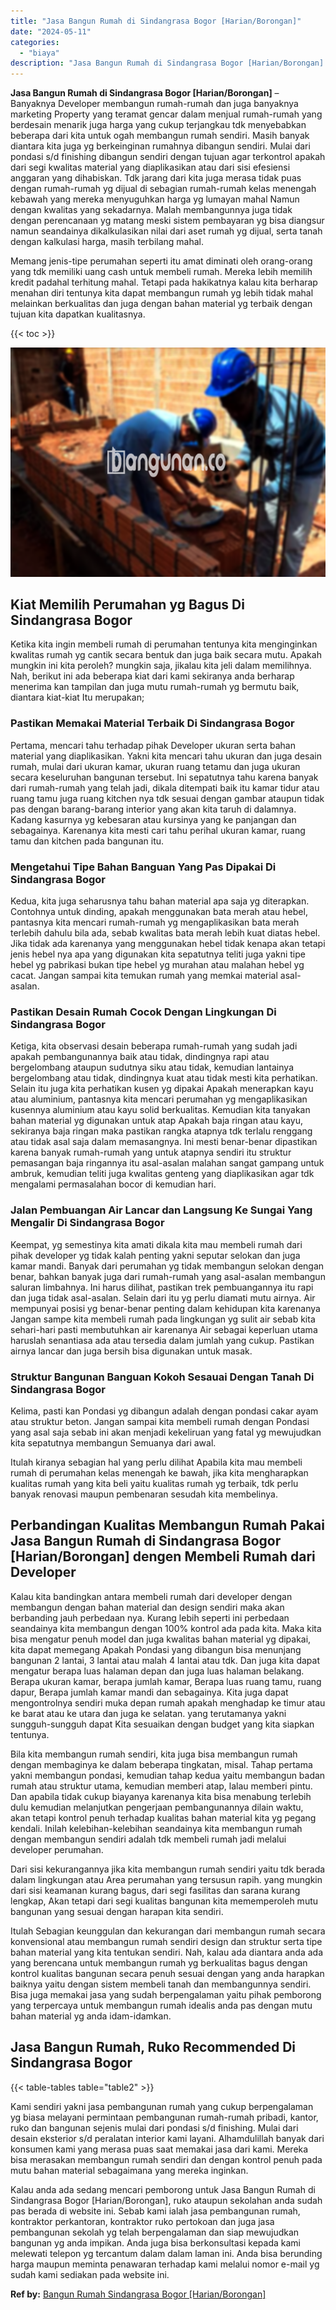 ```yaml
---
title: "Jasa Bangun Rumah di Sindangrasa Bogor [Harian/Borongan]"
date: "2024-05-11"
categories: 
  - "biaya"
description: "Jasa Bangun Rumah di Sindangrasa Bogor [Harian/Borongan]. Kalau anda ada sedang mencari pemborong untuk Jasa Bangun Rumah di Sindangrasa Bogor [Harian/Boron..."
---
```


**Jasa Bangun Rumah di Sindangrasa Bogor \[Harian/Borongan\]** – Banyaknya Developer membangun rumah-rumah dan juga banyaknya marketing Property yang teramat gencar dalam menjual rumah-rumah yang berdesain menarik juga harga yang cukup terjangkau tdk menyebabkan beberapa dari kita untuk ogah membangun rumah sendiri. Masih banyak diantara kita juga yg berkeinginan rumahnya dibangun sendiri. Mulai dari pondasi s/d finishing dibangun sendiri dengan tujuan agar terkontrol apakah dari segi kwalitas material yang diaplikasikan atau dari sisi efesiensi anggaran yang dihabiskan. Tdk jarang dari kita juga merasa tidak puas dengan rumah-rumah yg dijual di sebagian rumah-rumah kelas menengah kebawah yang mereka menyuguhkan harga yg lumayan mahal Namun dengan kwalitas yang sekadarnya. Malah membangunnya juga tidak dengan perencanaan yg matang meski sistem pembayaran yg bisa diangsur namun seandainya dikalkulasikan nilai dari aset rumah yg dijual, serta tanah dengan kalkulasi harga, masih terbilang mahal.

Memang jenis-tipe perumahan seperti itu amat diminati oleh orang-orang yang tdk memiliki uang cash untuk membeli rumah. Mereka lebih memilih kredit padahal terhitung mahal. Tetapi pada hakikatnya kalau kita berharap menahan diri tentunya kita dapat membangun rumah yg lebih tidak mahal melainkan berkualitas dan juga dengan bahan material yg terbaik dengan tujuan kita dapatkan kualitasnya.

{{< toc >}}

![Jasa Bangun Rumah di Sindangrasa Bogor [Harian/Borongan]](/images/borong-bangunan-39.png)

## Kiat Memilih Perumahan yg Bagus Di Sindangrasa Bogor

Ketika kita ingin membeli rumah di perumahan tentunya kita menginginkan kwalitas rumah yg cantik secara bentuk dan juga baik secara mutu. Apakah mungkin ini kita peroleh? mungkin saja, jikalau kita jeli dalam memilihnya. Nah, berikut ini ada beberapa kiat dari kami sekiranya anda berharap menerima kan tampilan dan juga mutu rumah-rumah yg bermutu baik, diantara kiat-kiat Itu merupakan;

### Pastikan Memakai Material Terbaik Di Sindangrasa Bogor

Pertama, mencari tahu terhadap pihak Developer ukuran serta bahan material yang diaplikasikan. Yakni kita mencari tahu ukuran dan juga desain rumah, mulai dari ukuran kamar, ukuran ruang tetamu dan juga ukuran secara keseluruhan bangunan tersebut. Ini sepatutnya tahu karena banyak dari rumah-rumah yang telah jadi, dikala ditempati baik itu kamar tidur atau ruang tamu juga ruang kitchen nya tdk sesuai dengan gambar ataupun tidak pas dengan barang-barang interior yang akan kita taruh di dalamnya. Kadang kasurnya yg kebesaran atau kursinya yang ke panjangan dan sebagainya. Karenanya kita mesti cari tahu perihal ukuran kamar, ruang tamu dan kitchen pada bangunan itu.

### Mengetahui Tipe Bahan Banguan Yang Pas Dipakai Di Sindangrasa Bogor

Kedua, kita juga seharusnya tahu bahan material apa saja yg diterapkan. Contohnya untuk dinding, apakah menggunakan bata merah atau hebel, pantasnya kita mencari rumah-rumah yg mengaplikasikan bata merah terlebih dahulu bila ada, sebab kwalitas bata merah lebih kuat diatas hebel. Jika tidak ada karenanya yang menggunakan hebel tidak kenapa akan tetapi jenis hebel nya apa yang digunakan kita sepatutnya teliti juga yakni tipe hebel yg pabrikasi bukan tipe hebel yg murahan atau malahan hebel yg cacat. Jangan sampai kita temukan rumah yang memkai material asal-asalan.

### Pastikan Desain Rumah Cocok Dengan Lingkungan Di Sindangrasa Bogor

Ketiga, kita observasi desain beberapa rumah-rumah yang sudah jadi apakah pembangunannya baik atau tidak, dindingnya rapi atau bergelombang ataupun sudutnya siku atau tidak, kemudian lantainya bergelombang atau tidak, dindingnya kuat atau tidak mesti kita perhatikan. Selain itu juga kita perhatikan kusen yg dipakai Apakah menerapkan kayu atau aluminium, pantasnya kita mencari perumahan yg mengaplikasikan kusennya aluminium atau kayu solid berkualitas. Kemudian kita tanyakan bahan material yg digunakan untuk atap Apakah baja ringan atau kayu, sekiranya baja ringan maka pastikan rangka atapnya tdk terlalu renggang atau tidak asal saja dalam memasangnya. Ini mesti benar-benar dipastikan karena banyak rumah-rumah yang untuk atapnya sendiri itu struktur pemasangan baja ringannya itu asal-asalan malahan sangat gampang untuk ambruk, kemudian teliti juga kwalitas genteng yang diaplikasikan agar tdk mengalami permasalahan bocor di kemudian hari.

### Jalan Pembuangan Air Lancar dan Langsung Ke Sungai Yang Mengalir Di Sindangrasa Bogor

Keempat, yg semestinya kita amati dikala kita mau membeli rumah dari pihak developer yg tidak kalah penting yakni seputar selokan dan juga kamar mandi. Banyak dari perumahan yg tidak membangun selokan dengan benar, bahkan banyak juga dari rumah-rumah yang asal-asalan membangun saluran limbahnya. Ini harus dilihat, pastikan trek pembuangannya itu rapi dan juga tidak asal-asalan. Selain dari itu yg perlu diamati mutu airnya. Air mempunyai posisi yg benar-benar penting dalam kehidupan kita karenanya Jangan sampe kita membeli rumah pada lingkungan yg sulit air sebab kita sehari-hari pasti membutuhkan air karenanya Air sebagai keperluan utama haruslah senantiasa ada atau tersedia dalam jumlah yang cukup. Pastikan airnya lancar dan juga bersih bisa digunakan untuk masak.

### Struktur Bangunan Banguan Kokoh Sesauai Dengan Tanah Di Sindangrasa Bogor

Kelima, pasti kan Pondasi yg dibangun adalah dengan pondasi cakar ayam atau struktur beton. Jangan sampai kita membeli rumah dengan Pondasi yang asal saja sebab ini akan menjadi kekeliruan yang fatal yg mewujudkan kita sepatutnya membangun Semuanya dari awal.

Itulah kiranya sebagian hal yang perlu dilihat Apabila kita mau membeli rumah di perumahan kelas menengah ke bawah, jika kita mengharapkan kualitas rumah yang kita beli yaitu kualitas rumah yg terbaik, tdk perlu banyak renovasi maupun pembenaran sesudah kita membelinya.

## Perbandingan Kualitas Membangun Rumah Pakai Jasa Bangun Rumah di Sindangrasa Bogor \[Harian/Borongan\] dengen Membeli Rumah dari Developer

Kalau kita bandingkan antara membeli rumah dari developer dengan membangun dengan bahan material dan design sendiri maka akan berbanding jauh perbedaan nya. Kurang lebih seperti ini perbedaan seandainya kita membangun dengan 100% kontrol ada pada kita. Maka kita bisa mengatur penuh model dan juga kwalitas bahan material yg dipakai, kita dapat memegang Apakah Pondasi yang dibangun bisa menunjang bangunan 2 lantai, 3 lantai atau malah 4 lantai atau tdk. Dan juga kita dapat mengatur berapa luas halaman depan dan juga luas halaman belakang. Berapa ukuran kamar, berapa jumlah kamar, Berapa luas ruang tamu, ruang dapur, Berapa jumlah kamar mandi dan sebagainya. Kita juga dapat mengontrolnya sendiri muka depan rumah apakah menghadap ke timur atau ke barat atau ke utara dan juga ke selatan. yang terutamanya yakni sungguh-sungguh dapat Kita sesuaikan dengan budget yang kita siapkan tentunya.

Bila kita membangun rumah sendiri, kita juga bisa membangun rumah dengan membaginya ke dalam beberapa tingkatan, misal. Tahap pertama yakni membangun pondasi, kemudian tahap kedua yaitu membangun badan rumah atau struktur utama, kemudian memberi atap, lalau memberi pintu. Dan apabila tidak cukup biayanya karenanya kita bisa menabung terlebih dulu kemudian melanjutkan pengerjaan pembangunannya dilain waktu, akan tetapi kontrol penuh terhadap kualitas bahan material kita yg pegang kendali. Inilah kelebihan-kelebihan seandainya kita membangun rumah dengan membangun sendiri adalah tdk membeli rumah jadi melalui developer perumahan.

Dari sisi kekurangannya jika kita membangun rumah sendiri yaitu tdk berada dalam lingkungan atau Area perumahan yang tersusun rapih. yang mungkin dari sisi keamanan kurang bagus, dari segi fasilitas dan sarana kurang lengkap, Akan tetapi dari segi kualitas bangunan kita mememperoleh mutu bangunan yang sesuai dengan harapan kita sendiri.

Itulah Sebagian keunggulan dan kekurangan dari membangun rumah secara konvensional atau membangun rumah sendiri design dan struktur serta tipe bahan material yang kita tentukan sendiri. Nah, kalau ada diantara anda ada yang berencana untuk membangun rumah yg berkualitas bagus dengan kontrol kualitas bangunan secara penuh sesuai dengan yang anda harapkan baiknya yaitu dengan sistem membeli tanah dan membangunnya sendiri. Bisa juga memakai jasa yang sudah berpengalaman yaitu pihak pemborong yang terpercaya untuk membangun rumah idealis anda pas dengan mutu bahan material yg anda idam-idamkan.

## Jasa Bangun Rumah, Ruko Recommended Di Sindangrasa Bogor

{{< table-tables table="table2" >}}

Kami sendiri yakni jasa pembangunan rumah yang cukup berpengalaman yg biasa melayani permintaan pembangunan rumah-rumah pribadi, kantor, ruko dan bangunan sejenis mulai dari pondasi s/d finishing. Mulai dari desain eksterior s/d peralatan interior kami layani. Alhamdulillah banyak dari konsumen kami yang merasa puas saat memakai jasa dari kami. Mereka bisa merasakan membangun rumah sendiri dan dengan kontrol penuh pada mutu bahan material sebagaimana yang mereka inginkan.

Kalau anda ada sedang mencari pemborong untuk Jasa Bangun Rumah di Sindangrasa Bogor \[Harian/Borongan\], ruko ataupun sekolahan anda sudah pas berada di website ini. Sebab kami ialah jasa pembangunan rumah, kontraktor perkantoran, kontraktor ruko pertokoan dan juga jasa pembangunan sekolah yg telah berpengalaman dan siap mewujudkan bangunan yg anda impikan. Anda juga bisa berkonsultasi kepada kami melewati telepon yg tercantum dalam dalam laman ini. Anda bisa berunding harga maupun meminta penawaran terhadap kami melalui nomor e-mail yg sudah kami sediakan pada website ini.

**Ref by:** [Bangun Rumah Sindangrasa Bogor [Harian/Borongan]](https://id.wikipedia.org/wiki/Bangun)
